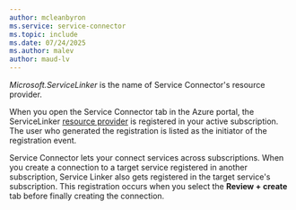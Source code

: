 ```yaml
---
author: mcleanbyron
ms.service: service-connector
ms.topic: include
ms.date: 07/24/2025
ms.author: malev
author: maud-lv
---
```


*Microsoft.ServiceLinker* is the name of Service Connector's resource provider.

When you open the Service Connector tab in the Azure portal, the ServiceLinker [resource provider](/azure/azure-resource-manager/management/overview#terminology) is registered in your active subscription. The user who generated the registration is listed as the initiator of the registration event.

Service Connector lets your connect services across subscriptions. When you create a connection to a target service registered in another subscription, Service Linker also gets registered in the target service's subscription. This registration occurs when you select the **Review + create** tab before finally creating the connection.

